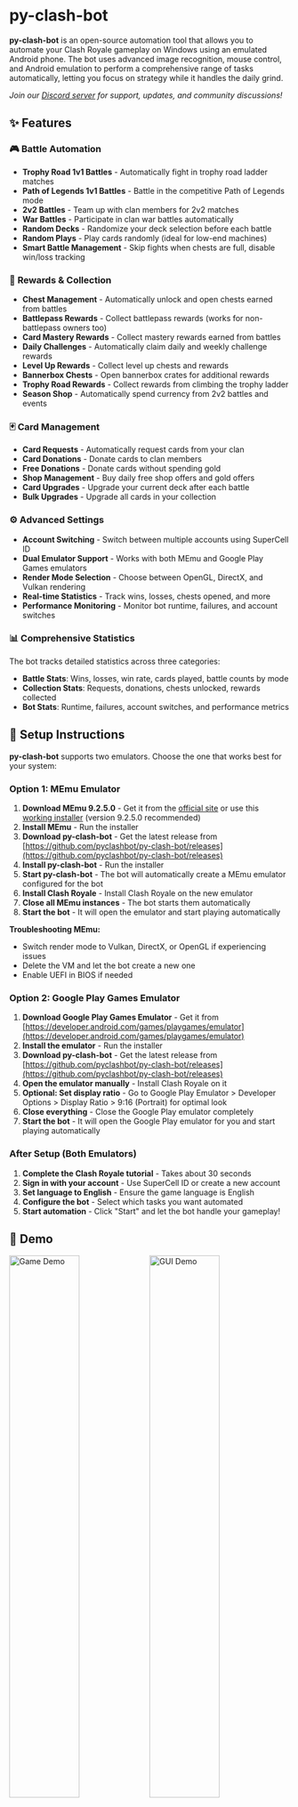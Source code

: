# py-clash-bot

**py-clash-bot** is an open-source automation tool that allows you to automate your Clash Royale gameplay on Windows using an emulated Android phone. The bot uses advanced image recognition, mouse control, and Android emulation to perform a comprehensive range of tasks automatically, letting you focus on strategy while it handles the daily grind.

_Join our [Discord server](https://discord.gg/nqKRkyq2UU) for support, updates, and community discussions!_

## ✨ Features

### 🎮 **Battle Automation**

- **Trophy Road 1v1 Battles** - Automatically fight in trophy road ladder matches
- **Path of Legends 1v1 Battles** - Battle in the competitive Path of Legends mode
- **2v2 Battles** - Team up with clan members for 2v2 matches
- **War Battles** - Participate in clan war battles automatically
- **Random Decks** - Randomize your deck selection before each battle
- **Random Plays** - Play cards randomly (ideal for low-end machines)
- **Smart Battle Management** - Skip fights when chests are full, disable win/loss tracking

### 🎁 **Rewards & Collection**

- **Chest Management** - Automatically unlock and open chests earned from battles
- **Battlepass Rewards** - Collect battlepass rewards (works for non-battlepass owners too)
- **Card Mastery Rewards** - Collect mastery rewards earned from battles
- **Daily Challenges** - Automatically claim daily and weekly challenge rewards
- **Level Up Rewards** - Collect level up chests and rewards
- **Bannerbox Chests** - Open bannerbox crates for additional rewards
- **Trophy Road Rewards** - Collect rewards from climbing the trophy ladder
- **Season Shop** - Automatically spend currency from 2v2 battles and events

### 🃏 **Card Management**

- **Card Requests** - Automatically request cards from your clan
- **Card Donations** - Donate cards to clan members
- **Free Donations** - Donate cards without spending gold
- **Shop Management** - Buy daily free shop offers and gold offers
- **Card Upgrades** - Upgrade your current deck after each battle
- **Bulk Upgrades** - Upgrade all cards in your collection

### ⚙️ **Advanced Settings**

- **Account Switching** - Switch between multiple accounts using SuperCell ID
- **Dual Emulator Support** - Works with both MEmu and Google Play Games emulators
- **Render Mode Selection** - Choose between OpenGL, DirectX, and Vulkan rendering
- **Real-time Statistics** - Track wins, losses, chests opened, and more
- **Performance Monitoring** - Monitor bot runtime, failures, and account switches

### 📊 **Comprehensive Statistics**

The bot tracks detailed statistics across three categories:

- **Battle Stats**: Wins, losses, win rate, cards played, battle counts by mode
- **Collection Stats**: Requests, donations, chests unlocked, rewards collected
- **Bot Stats**: Runtime, failures, account switches, and performance metrics

## 🚀 Setup Instructions

**py-clash-bot** supports two emulators. Choose the one that works best for your system:

### Option 1: MEmu Emulator

1. **Download MEmu 9.2.5.0** - Get it from the [official site](https://www.memuplay.com/) or use this [working installer](https://drive.google.com/file/d/1FDMa5oKIhbM_X2TGHg6qSi3bnIuIXcPf/view?usp=sharing) (version 9.2.5.0 recommended)
2. **Install MEmu** - Run the installer
3. **Download py-clash-bot** - Get the latest release from [https://github.com/pyclashbot/py-clash-bot/releases](https://github.com/pyclashbot/py-clash-bot/releases)
4. **Install py-clash-bot** - Run the installer
5. **Start py-clash-bot** - The bot will automatically create a MEmu emulator configured for the bot
6. **Install Clash Royale** - Install Clash Royale on the new emulator
7. **Close all MEmu instances** - The bot starts them automatically
8. **Start the bot** - It will open the emulator and start playing automatically

**Troubleshooting MEmu:**
- Switch render mode to Vulkan, DirectX, or OpenGL if experiencing issues
- Delete the VM and let the bot create a new one
- Enable UEFI in BIOS if needed

### Option 2: Google Play Games Emulator

1. **Download Google Play Games Emulator** - Get it from [https://developer.android.com/games/playgames/emulator](https://developer.android.com/games/playgames/emulator)
2. **Install the emulator** - Run the installer
3. **Download py-clash-bot** - Get the latest release from [https://github.com/pyclashbot/py-clash-bot/releases](https://github.com/pyclashbot/py-clash-bot/releases)
4. **Open the emulator manually** - Install Clash Royale on it
5. **Optional: Set display ratio** - Go to Google Play Emulator > Developer Options > Display Ratio > 9:16 (Portrait) for optimal look
6. **Close everything** - Close the Google Play emulator completely
7. **Start the bot** - It will open the Google Play emulator for you and start playing automatically

### After Setup (Both Emulators)

1. **Complete the Clash Royale tutorial** - Takes about 30 seconds
2. **Sign in with your account** - Use SuperCell ID or create a new account
3. **Set language to English** - Ensure the game language is English
4. **Configure the bot** - Select which tasks you want automated
5. **Start automation** - Click "Start" and let the bot handle your gameplay!

## 🎯 Demo

<img src="https://github.com/pyclashbot/py-clash-bot/blob/master/assets/demo-game.gif?raw=true" width="50%" alt="Game Demo"/><img src="https://github.com/pyclashbot/py-clash-bot/blob/master/assets/demo-gui.gif?raw=true" width="50%" alt="GUI Demo"/>

_Left: Bot automation in action | Right: User interface and controls_

## 🤝 Contributing

We welcome contributions from the community! Whether you have ideas for new features, bug reports, or want to help with development, there are many ways to get involved:

- **Report Issues** - Open an issue on [GitHub Issues](https://github.com/pyclashbot/py-clash-bot/issues)
- **Feature Requests** - Suggest new automation features or improvements
- **Code Contributions** - Check out our [Contributing Guide](CONTRIBUTING.md)
- **Community Support** - Help other users on our [Discord server](https://discord.gg/nqKRkyq2UU)

## ⚠️ Disclaimer

This tool is designed for educational and automation purposes. Please ensure you comply with Clash Royale's Terms of Service and use responsibly. The developers are not responsible for any consequences resulting from the use of this software.

---

**Made with ❤️ by the py-clash-bot community**

_Automate your Clash Royale experience and focus on what matters most - strategy and fun!_
